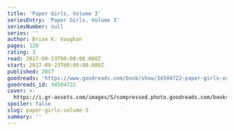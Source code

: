 ```yaml
---
title: 'Paper Girls, Volume 3'
seriesEntry: 'Paper Girls, Volume 3'
seriesNumber: null
series: ''
author: Brian K. Vaughan
pages: 128
rating: 3
read: 2017-09-23T00:00:00.000Z
start: 2017-09-23T00:00:00.000Z
published: 2017
goodreads: 'https://www.goodreads.com/book/show/34504722-paper-girls-volume-3'
goodreads_id: 34504722
cover: >-
  https://i.gr-assets.com/images/S/compressed.photo.goodreads.com/books/1656928248l/34504722._SX315_.jpg
spoiler: false
slug: paper-girls-volume-3
summary: ''
---
```


